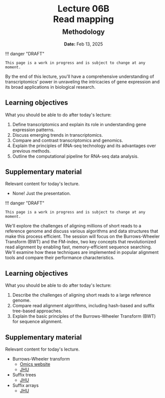 <h1 style="margin-bottom: 0.4em; text-align: center;">
    <b>Lecture 06B</b><br>
    Read mapping
</h1>
<h2 style="margin-top: 0.0em; text-align: center;">
    Methodology
</h2>
<p style="text-align: center;">
    <b>Date:</b> Feb 13, 2025
</p>


!!! danger "DRAFT"

    This page is a work in progress and is subject to change at any moment.

By the end of this lecture, you'll have a comprehensive understanding of transcriptomics' power in unraveling the intricacies of gene expression and its broad applications in biological research.

## Learning objectives

What you should be able to do after today's lecture:

1.  Define transcriptomics and explain its role in understanding gene expression patterns.
2.  Discuss emerging trends in transcriptomics.
3.  Compare and contrast transcriptomics and genomics.
4.  Explain the principles of RNA-seq technology and its advantages over previous methods.
5.  Outline the computational pipeline for RNA-seq data analysis.

## Supplementary material

Relevant content for today's lecture.

-   None! Just the presentation.

<!-- ## Presentation

-   **View:** [slides.com/aalexmmaldonado/biosc1540-l07](https://slides.com/aalexmmaldonado/biosc1540-l07)
-   **Live link:** [slides.com/d/A8DqST8/live](https://slides.com/d/A8DqST8/live)
-   **Download:** [biosc1540-l07.pdf](/lectures/07/biosc1540-l07.pdf)

<iframe src="https://slides.com/aalexmmaldonado/biosc1540-l07/embed?byline=hidden&share=hidden" width="100%" height="600" title="BIOSC 1540: Lecture 07" scrolling="no" frameborder="0" webkitallowfullscreen mozallowfullscreen allowfullscreen></iframe> -->

<!--
Notes:

-   Need to spend more time on RIN; this was confusing to the students.
-   Lecture ran short, so can add more information.

 -->


!!! danger "DRAFT"

    This page is a work in progress and is subject to change at any moment.

We'll explore the challenges of aligning millions of short reads to a reference genome and discuss various algorithms and data structures that make this process efficient.
The session will focus on the Burrows-Wheeler Transform (BWT) and the FM-index, two key concepts that revolutionized read alignment by enabling fast, memory-efficient sequence searching.
We'll examine how these techniques are implemented in popular alignment tools and compare their performance characteristics.

## Learning objectives

What you should be able to do after today's lecture:

1.  Describe the challenges of aligning short reads to a large reference genome.
2.  Compare read alignment algorithms, including hash-based and suffix tree-based approaches.
3.  Explain the basic principles of the Burrows-Wheeler Transform (BWT) for sequence alignment.

## Supplementary material

Relevant content for today's lecture.

-   Burrows-Wheeler transform
    -   [Omics website](https://omics.crumblearn.org/appendices/algorithms/compression/bwt/)
    -   [JHU](https://www.cs.jhu.edu/~langmea/resources/lecture_notes/10_bwt_and_fm_index_v2.pdf)
-   Suffix trees
    -   [JHU](https://www.cs.jhu.edu/~langmea/resources/lecture_notes/08_suffix_trees_v2.pdf)
-   Suffix arrays
    -   [JHU](https://www.cs.jhu.edu/~langmea/resources/lecture_notes/09_suffix_arrays_v2.pdf)

<!-- ## Presentation

-   **View:** [slides.com/aalexmmaldonado/biosc1540-l08](https://slides.com/aalexmmaldonado/biosc1540-l08)
-   **Live link:** [slides.com/d/v69HoBk/live](https://slides.com/d/v69HoBk/live)
-   **Download:** [biosc1540-l08.pdf](/lectures/08/biosc1540-l08.pdf)

<iframe src="https://slides.com/aalexmmaldonado/biosc1540-l08/embed?byline=hidden&share=hidden" width="100%" height="600" title="BIOSC 1540: Lecture 08" scrolling="no" frameborder="0" webkitallowfullscreen mozallowfullscreen allowfullscreen></iframe> -->

